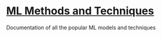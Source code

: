 # [ML Methods and Techniques](https://bthek1.github.io/ML_methods/)


<!-- WARNING: THIS FILE WAS AUTOGENERATED! DO NOT EDIT! -->

Documentation of all the popular ML models and techniques
